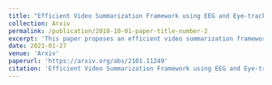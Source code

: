 ```yaml
---
title: "Efficient Video Summarization Framework using EEG and Eye-tracking Signals"
collection: Arxiv
permalink: /publication/2010-10-01-paper-title-number-2
excerpt: 'This paper proposes an efficient video summarization framework that will give a gist of the entire video in a few key-frames or video skims. Existing video summarization frameworks are based on algorithms that utilize computer vision low-level feature extraction or high-level domain level extraction. However, being the ultimate user of the summarized video, humans remain the most neglected aspect. Therefore, the proposed paper considers human's role in summarization and introduces human visual attention-based summarization techniques. To understand human attention behavior, we have designed and performed experiments with human participants using electroencephalogram (EEG) and eye-tracking technology. The EEG and eye-tracking data obtained from the experimentation are processed simultaneously and used to segment frames containing useful information from a considerable video volume. Thus, the frame segmentation primarily relies on the cognitive judgments of human beings. Using our approach, a video is summarized by 96.5% while maintaining higher precision and high recall factors. The comparison with the state-of-the-art techniques demonstrates that the proposed approach yields ceiling-level performance with reduced computational cost in summarising the videos.'
date: 2021-01-27
venue: 'Arxiv'
paperurl: 'https://arxiv.org/abs/2101.11249'
citation: 'Efficient Video Summarization Framework using EEG and Eye-tracking Signals,SS Bezugam, S Majumdar, C Ralekar, TK Gandhi - arXiv preprint arXiv:2101.11249, 2021'
---
```

